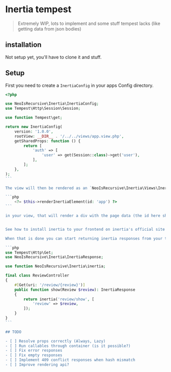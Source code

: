# Inertia tempest

> Extremely WIP, lots to implement and some stuff tempest lacks (like getting data from json bodies)

## installation

Not setup yet, you'll have to clone it and stuff.

## Setup

First you need to create a `InertiaConfig` in your apps Config directory.

````php
<?php

use NeoIsRecursive\Inertia\InertiaConfig;
use Tempest\Http\Session\Session;

use function Tempest\get;

return new InertiaConfig(
    version: '1.0.0',
    rootView: __DIR__ . '/../../views/app.view.php',
    getSharedProps: function () {
        return [
            'auth' => [
                'user' => get(Session::class)->get('user'),
            ],
        ];
    },
);
```

The view will then be rendered as an `NeoIsRecursive\Inertia\Views\InertiaBaseView` and to render the inertia element you just do:

```php
    <?= $this->renderInertiaElement(id: 'app') ?>
```

in your view, that will render a div with the page data (the id here should match the id you specified in your client setup).


See how to install inertia to your frontend on inertia's official site [here]("https://inertiajs.com/client-side-setup").

When that is done you can start returning inertia responses from your tempest app!

```php
use Tempest\Http\Get;
use NeoIsRecursive\Inertia\InertiaResponse;

use function NeoIsRecursive\Inertia\inertia;

final class ReviewController
{
    #[Get(uri: '/review/{review}')]
    public function show(Review $review): InertiaResponse
    {
        return inertia('review/show', [
            'review' => $review,
        ]);
    }
}
```

## TODO

- [ ] Resolve props correctly (Always, Lazy)
- [ ] Run callables through container (is it possible?)
- [ ] Fix error responses
- [ ] Fix empty responses
- [ ] Implement 409 conflict responses when hash mismatch
- [ ] Improve rendering api?


````
